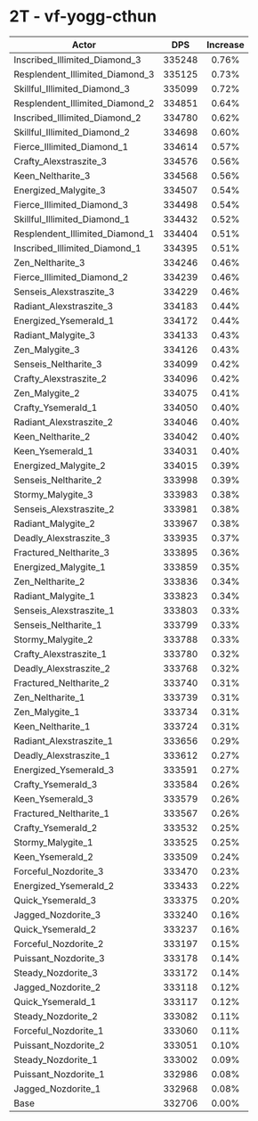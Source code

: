 # 2T - vf-yogg-cthun
| Actor | DPS | Increase |
|---|:---:|:---:|
|Inscribed_Illimited_Diamond_3|335248|0.76%|
|Resplendent_Illimited_Diamond_3|335125|0.73%|
|Skillful_Illimited_Diamond_3|335099|0.72%|
|Resplendent_Illimited_Diamond_2|334851|0.64%|
|Inscribed_Illimited_Diamond_2|334780|0.62%|
|Skillful_Illimited_Diamond_2|334698|0.60%|
|Fierce_Illimited_Diamond_1|334614|0.57%|
|Crafty_Alexstraszite_3|334576|0.56%|
|Keen_Neltharite_3|334568|0.56%|
|Energized_Malygite_3|334507|0.54%|
|Fierce_Illimited_Diamond_3|334498|0.54%|
|Skillful_Illimited_Diamond_1|334432|0.52%|
|Resplendent_Illimited_Diamond_1|334404|0.51%|
|Inscribed_Illimited_Diamond_1|334395|0.51%|
|Zen_Neltharite_3|334246|0.46%|
|Fierce_Illimited_Diamond_2|334239|0.46%|
|Senseis_Alexstraszite_3|334229|0.46%|
|Radiant_Alexstraszite_3|334183|0.44%|
|Energized_Ysemerald_1|334172|0.44%|
|Radiant_Malygite_3|334133|0.43%|
|Zen_Malygite_3|334126|0.43%|
|Senseis_Neltharite_3|334099|0.42%|
|Crafty_Alexstraszite_2|334096|0.42%|
|Zen_Malygite_2|334075|0.41%|
|Crafty_Ysemerald_1|334050|0.40%|
|Radiant_Alexstraszite_2|334046|0.40%|
|Keen_Neltharite_2|334042|0.40%|
|Keen_Ysemerald_1|334031|0.40%|
|Energized_Malygite_2|334015|0.39%|
|Senseis_Neltharite_2|333998|0.39%|
|Stormy_Malygite_3|333983|0.38%|
|Senseis_Alexstraszite_2|333981|0.38%|
|Radiant_Malygite_2|333967|0.38%|
|Deadly_Alexstraszite_3|333935|0.37%|
|Fractured_Neltharite_3|333895|0.36%|
|Energized_Malygite_1|333859|0.35%|
|Zen_Neltharite_2|333836|0.34%|
|Radiant_Malygite_1|333823|0.34%|
|Senseis_Alexstraszite_1|333803|0.33%|
|Senseis_Neltharite_1|333799|0.33%|
|Stormy_Malygite_2|333788|0.33%|
|Crafty_Alexstraszite_1|333780|0.32%|
|Deadly_Alexstraszite_2|333768|0.32%|
|Fractured_Neltharite_2|333740|0.31%|
|Zen_Neltharite_1|333739|0.31%|
|Zen_Malygite_1|333734|0.31%|
|Keen_Neltharite_1|333724|0.31%|
|Radiant_Alexstraszite_1|333656|0.29%|
|Deadly_Alexstraszite_1|333612|0.27%|
|Energized_Ysemerald_3|333591|0.27%|
|Crafty_Ysemerald_3|333584|0.26%|
|Keen_Ysemerald_3|333579|0.26%|
|Fractured_Neltharite_1|333567|0.26%|
|Crafty_Ysemerald_2|333532|0.25%|
|Stormy_Malygite_1|333525|0.25%|
|Keen_Ysemerald_2|333509|0.24%|
|Forceful_Nozdorite_3|333470|0.23%|
|Energized_Ysemerald_2|333433|0.22%|
|Quick_Ysemerald_3|333375|0.20%|
|Jagged_Nozdorite_3|333240|0.16%|
|Quick_Ysemerald_2|333237|0.16%|
|Forceful_Nozdorite_2|333197|0.15%|
|Puissant_Nozdorite_3|333178|0.14%|
|Steady_Nozdorite_3|333172|0.14%|
|Jagged_Nozdorite_2|333118|0.12%|
|Quick_Ysemerald_1|333117|0.12%|
|Steady_Nozdorite_2|333082|0.11%|
|Forceful_Nozdorite_1|333060|0.11%|
|Puissant_Nozdorite_2|333051|0.10%|
|Steady_Nozdorite_1|333002|0.09%|
|Puissant_Nozdorite_1|332986|0.08%|
|Jagged_Nozdorite_1|332968|0.08%|
|Base|332706|0.00%|
